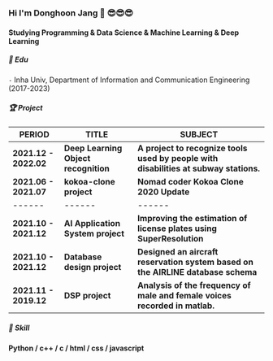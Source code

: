 ### Hi I'm Donghoon Jang 👋 😎😎😎
#### Studying Programming & Data Science & Machine Learning & Deep Learning   

##### 📘 ️Edu 
  
`-` Inha Univ, Department of Information and Communication Engineering (2017-2023)  


##### 🏆 Project  

| PERIOD | TITLE | SUBJECT |
| ------- | ------- | -------|
| **2021.12 - 2022.02** | **Deep Learning Object recognition** | **A project to recognize tools used by people with disabilities at subway stations.** |
| **2021.06 - 2021.07** | **kokoa-clone project** | **Nomad coder Kokoa Clone 2020 Update** |
| ------ | ------ | ------|
| **2021.10 - 2021.12** | **AI Application System project** | **Improving the estimation of license plates using SuperResolution** |
| **2021.10 - 2021.12** | **Database design project** | **Designed an aircraft reservation system based on the AIRLINE database schema** |
| **2021.11 - 2019.12** | **DSP project** | **Analysis of the frequency of male and female voices recorded in matlab.** |

##### 🧩 Skill  

**Python / c++ / c / html / css / javascript**    

